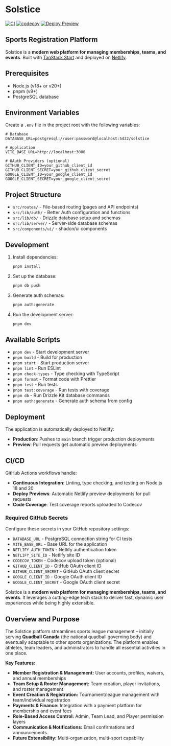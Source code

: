 # Solstice

[![CI](https://github.com/soleilheaney/solstice/actions/workflows/ci.yml/badge.svg)](https://github.com/soleilheaney/solstice/actions/workflows/ci.yml)
[![codecov](https://codecov.io/gh/soleilheaney/solstice/branch/main/graph/badge.svg)](https://codecov.io/gh/soleilheaney/solstice)
[![Deploy Preview](https://github.com/soleilheaney/solstice/actions/workflows/deploy-preview.yml/badge.svg)](https://github.com/soleilheaney/solstice/actions/workflows/deploy-preview.yml)

## Sports Registration Platform

Solstice is a **modern web platform for managing memberships, teams, and events**. Built with [TanStack Start](https://tanstack.com/start) and deployed on [Netlify](https://www.netlify.com/).

## Prerequisites

- Node.js (v18+ or v20+)
- pnpm (v9+)
- PostgreSQL database

## Environment Variables

Create a `.env` file in the project root with the following variables:

```env
# Database
DATABASE_URL=postgresql://user:password@localhost:5432/solstice

# Application
VITE_BASE_URL=http://localhost:3000

# OAuth Providers (optional)
GITHUB_CLIENT_ID=your_github_client_id
GITHUB_CLIENT_SECRET=your_github_client_secret
GOOGLE_CLIENT_ID=your_google_client_id
GOOGLE_CLIENT_SECRET=your_google_client_secret
```

## Project Structure

- `src/routes/` - File-based routing (pages and API endpoints)
- `src/lib/auth/` - Better Auth configuration and functions
- `src/lib/db/` - Drizzle database setup and schemas
- `src/lib/server/` - Server-side database schemas
- `src/components/ui/` - shadcn/ui components

## Development

1. Install dependencies:

   ```bash
   pnpm install
   ```

2. Set up the database:

   ```bash
   pnpm db push
   ```

3. Generate auth schemas:

   ```bash
   pnpm auth:generate
   ```

4. Run the development server:
   ```bash
   pnpm dev
   ```

## Available Scripts

- `pnpm dev` - Start development server
- `pnpm build` - Build for production
- `pnpm start` - Start production server
- `pnpm lint` - Run ESLint
- `pnpm check-types` - Type checking with TypeScript
- `pnpm format` - Format code with Prettier
- `pnpm test` - Run tests
- `pnpm test:coverage` - Run tests with coverage
- `pnpm db` - Run Drizzle Kit database commands
- `pnpm auth:generate` - Generate auth schema from config

## Deployment

The application is automatically deployed to Netlify:

- **Production**: Pushes to `main` branch trigger production deployments
- **Preview**: Pull requests get automatic preview deployments

## CI/CD

GitHub Actions workflows handle:

- **Continuous Integration**: Linting, type checking, and testing on Node.js 18 and 20
- **Deploy Previews**: Automatic Netlify preview deployments for pull requests
- **Code Coverage**: Test coverage reports uploaded to Codecov

### Required GitHub Secrets

Configure these secrets in your GitHub repository settings:

- `DATABASE_URL` - PostgreSQL connection string for CI tests
- `VITE_BASE_URL` - Base URL for the application
- `NETLIFY_AUTH_TOKEN` - Netlify authentication token
- `NETLIFY_SITE_ID` - Netlify site ID
- `CODECOV_TOKEN` - Codecov upload token (optional)
- `GITHUB_CLIENT_ID` - GitHub OAuth client ID
- `GITHUB_CLIENT_SECRET` - GitHub OAuth client secret
- `GOOGLE_CLIENT_ID` - Google OAuth client ID
- `GOOGLE_CLIENT_SECRET` - Google OAuth client secret

Solstice is a **modern web platform for managing memberships, teams, and events**. It leverages a cutting-edge tech stack to deliver fast, dynamic user experiences while being highly extensible.

## Overview and Purpose

The Solstice platform streamlines sports league management – initially serving **Quadball Canada** (the national quadball governing body) and eventually adaptable to other sports organizations. The platform enables athletes, team leaders, and administrators to handle all essential activities in one place.

**Key Features:**

- **Member Registration & Management:** User accounts, profiles, waivers, and annual memberships
- **Team Setup & Roster Management:** Team creation, player invitations, and roster management
- **Event Creation & Registration:** Tournament/league management with team/individual registration
- **Payments & Finance:** Integration with a payment platform for membership and event fees
- **Role-Based Access Control:** Admin, Team Lead, and Player permission layers
- **Communication & Notifications:** Email confirmations and announcements
- **Future Extensibility:** Multi-organization, multi-sport capability
